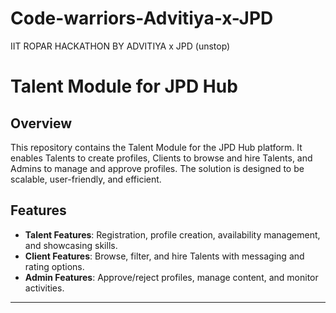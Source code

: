 # Code-warriors-Advitiya-x-JPD
IIT ROPAR HACKATHON BY ADVITIYA x JPD (unstop)


# Talent Module for JPD Hub

## Overview
This repository contains the Talent Module for the JPD Hub platform. It enables Talents to create profiles, Clients to browse and hire Talents, and Admins to manage and approve profiles. The solution is designed to be scalable, user-friendly, and efficient.

## Features
- **Talent Features**: Registration, profile creation, availability management, and showcasing skills.
- **Client Features**: Browse, filter, and hire Talents with messaging and rating options.
- **Admin Features**: Approve/reject profiles, manage content, and monitor activities.

---

